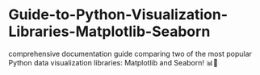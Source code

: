 # Guide-to-Python-Visualization-Libraries-Matplotlib-Seaborn
comprehensive documentation guide comparing two of the most popular Python data visualization libraries: Matplotlib and Seaborn! 📊🐍
